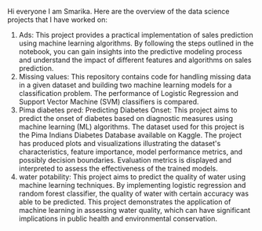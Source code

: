 Hi everyone I am Smarika. Here are the overview of the data science projects that I have worked on:
1) Ads:
This project provides a practical implementation of sales prediction using machine learning algorithms. By following the steps outlined in the notebook, you can gain insights into the predictive modeling process and understand the impact of different features and algorithms on sales prediction.
2) Missing values:
This repository contains code for handling missing data in a given dataset and building two machine learning models for a classification problem. The performance of Logistic Regression and Support Vector Machine (SVM) classifiers is compared. 
3) Pima diabetes pred:
Predicting Diabetes Onset: This project aims to predict the onset of diabetes based on diagnostic measures using machine learning (ML) algorithms. The dataset used for this project is the Pima Indians Diabetes Database available on Kaggle. The project has produced plots and visualizations illustrating the dataset's characteristics, feature importance, model performance metrics, and possibly decision boundaries. Evaluation metrics is displayed and interpreted to assess the effectiveness of the trained models.
4) water potability:
This project aims to predict the quality of water using machine learning techniques. By implementing logistic regression and random forest classifier, the quality of water with certain accuracy was able to be predicted. This project demonstrates the application of machine learning in assessing water quality, which can have significant implications in public health and environmental conservation.
